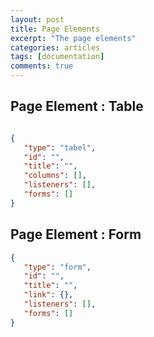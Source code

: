 ```yaml
---
layout: post
title: Page Elements
excerpt: "The page elements"
categories: articles
tags: [documentation]
comments: true
---
```

## Page Element : Table
```json

{
   "type": "tabel",
   "id": "",
   "title": "",
   "columns": [],
   "listeners": [],
   "forms": []
}

```
## Page Element : Form
```json
{
   "type": "form",
   "id": "",
   "title": "",
   "link": {},
   "listeners": [],
   "forms": []
}

```
